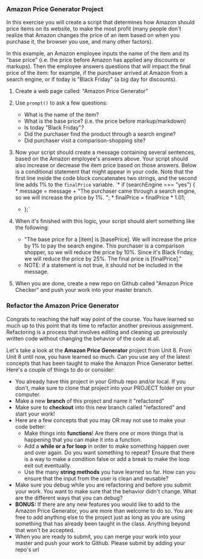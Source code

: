 ### Amazon Price Generator Project
In this exercise you will create a script that determines how Amazon should price items on its website, to make the most profit (many people don't realize that Amazon changes the price of an item based on when you purchase it, the browser you use, and many other factors).  

In this example, an Amazon employee inputs the name of the item and its "base price" (i.e. the price before Amazon has applied any discounts or markups). Then the employee answers questions that will impact the final price of the item: for example, if the purchaser arrived at Amazon from a search engine, or if today is "Black Friday" (a big day for discounts).

1. Create a web page called: "Amazon Price Generator"

2. Use `prompt()` to ask a few questions:
    * What is the name of the item?
    * What is the base price? (i.e. the price before markup/markdown)
    * Is today "Black Friday"?
    * Did the purchaser find the product through a search engine?
    * Did purchaser visit a comparison-shopping site?

3. Now your script should create a message containing several sentences, based on the Amazon employee's answers above.  Your script should also increase or decrease the item price based on those answers.  Below is a conditional statement that might appear in your code.  Note that the first line inside the code block concatenates two strings, and the second line adds 1% to the `finalPrice` variable.
   `* if (searchEngine === "yes") {
        * message = message + "The purchaser came through a search engine, so we will increase the price by 1%. ";
        * finalPrice = finalPrice * 1.01;
    * };`

4. When it's finished with this logic, your script should alert something like the following:
    * "The base price for a [item] is [basePrice]. We will increase the price by 1% to pay the search engine. This purchaser is a comparison shopper, so we will reduce the price by 10%. Since it's Black Friday, we will reduce the price by 25%. The final price is [finalPrice]."
    * NOTE: if a statement is not true, it should not be included in the message.

5. When you are done, create a new repo on Github called "Amazon Price Checker" and push your work into your master branch.

### Refactor the Amazon Price Generator
Congrats to reaching the half way point of the course. You have learned so much up to this point that its time to refactor another previous assignment. Refactoring is a process that involves editing and cleaning up previously written code without changing the behavior of the code at all.

Let's take a look at the **Amazon Price Generator** project from Unit 8. From Unit 8 until now, you have learned so much. Can you use any of the latest concepts that has been taught to make the Amazon Price Generator better.  Here's a couple of things to do or consider:

* You already have this project in your Github repo and/or local. If you don't, make sure to clone that project into your PROJECT folder on your computer.
* Make a new **branch** of this project and name it "refactored"
* Make sure to **checkout** into this new branch called "refactored" and start your work!
* Here are a few concepts that you may OR may not use to make your code better:
    * Make things into **functions**! Are there one or more things that is happening that you can make it into a function.
    * Add a **while or a for loop** in order to make something happen over and over again. Do you want something to repeat? Ensure that there is a way to make a condition false or add a break to make the loop exit out eventually.
    * Use the many **string methods** you have learned so far. How can you ensure that the input from the user is clean and reusable?
* Make sure you debug while you are refactoring and before you submit your work. You want to make sure that the behavior didn't change. What are the different ways that you can debug?
* **BONUS:** If there are any new features you would like to add to the Amazon Price Generator, you are more than welcome to do so. You are free to add anything else to the project just as long as you are using something that has already been taught in the class. Anything beyond that won't be accepted.
* When you are ready to submit, you can merge your work into your master and push your work to Github. Please submit by adding your repo's url
